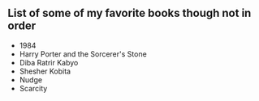 ## List of some of my favorite books though not in order
* 1984
* Harry Porter and the Sorcerer's Stone
* Diba Ratrir Kabyo
* Shesher Kobita
* Nudge
* Scarcity
